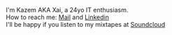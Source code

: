 I'm Kazem AKA Xai, a 24yo IT enthusiasm.<br/>
How to reach me: [Mail](mailto:kaaxem@yahoo.com) and [Linkedin](https://www.linkedin.com/in/kazem-bolandnazar/)<br/>
I'll be happy if you listen to my mixtapes at [Soundcloud](https://soundcloud.com/xaiq)

